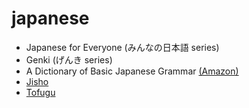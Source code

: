 # japanese

 - Japanese for Everyone (みんなの日本語 series)
 - Genki (げんき series)
 - A Dictionary of Basic Japanese Grammar [(Amazon)](https://www.amazon.com/Dictionary-Basic-Japanese-Grammar/dp/4789004546/)
 - [Jisho](http://jisho.org/)
 - [Tofugu](http://www.tofugu.com/)
